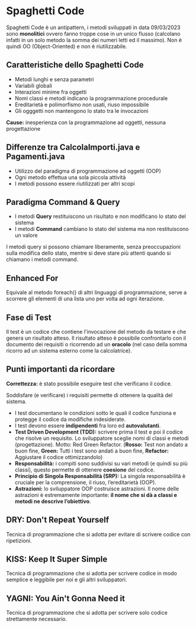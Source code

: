 # Spaghetti Code

Spaghetti Code è un antipattern, i metodi sviluppati in data 09/03/2023 sono **monolitici** ovvero fanno troppe cose in un unico flusso (calcolano infatti in un solo metodo la somma dei numeri letti ed il massimo).
Non è quindi OO (Object-Oriented) e non è riutilizzabile.

## Caratteristiche dello Spaghetti Code

* Metodi lunghi e senza parametri
* Variabili globali
* Interazioni minime fra oggetti
* Nomi classi e metodi indicano la programmazione procedurale
* Ereditarietà e polimorfismo non usati, riuso impossibile
* Gli ogggetti non mantengono lo stato tra le invocazioni

**Cause:** inesperienza con la programmazione ad oggetti, nessuna progettazione

## Differenze tra CalcolaImporti.java e Pagamenti.java

* Utilizzo del paradigma di programmazione ad oggetti (OOP)
* Ogni metodo effettua una sola piccola attività
* I metodi possono essere riutilizzati per altri scopi

## Paradigma Command & Query

* I metodi **Query** restituiscono un risultato e non modificano lo stato del sistema
* I metodi **Command** cambiano lo stato del sistema ma non restituiscono un valore

I metodi query si possono chiamare liberamente, senza preoccupazioni sulla modifica dello stato, mentre si deve stare più attenti quando si chiamano i metodi command.

## Enhanced For
Equivale al metodo foreach() di altri linguaggi di programmazione, serve a scorrere gli elementi di una lista uno per volta ad ogni iterazione.

## Fase di Test
Il test è un codice che contiene l'invocazione del metodo da testare e che genera un risultato atteso.
Il risultato atteso è possibile confrontarlo con il documento dei requisiti o ricorrendo ad un **oracolo** (nel caso della somma ricorro ad un sistema esterno come la calcolatrice).


## Punti importanti da ricordare

**Correttezza:** è stato possibile eseguire test che verificano il codice.

Soddisfare (e verificare) i requisiti permette di ottenere la qualità del
sistema.

* I test documentano le condizioni sotto le quali il codice funziona e
protegge il codice da modifiche indesiderate.
* I test devono essere
**indipendenti** fra loro ed **autovalutanti**.
* **Test Driven Development (TDD):** scrivere prima il test e poi il codice che
risolve un requisito. Lo sviluppatore sceglie nomi di classi e metodi (progettazione). 
Motto: Red Green Refactor. (**Rosso:** Test non andato a buon fine, **Green:** Tutti i test sono andati a buon fine, **Refactor:** Aggiustare il codice ottimizzandolo)
* **Responsabilità:** i compiti sono suddivisi su vari metodi (e quindi su più
classi), questo permette di ottenere **coesione** del codice.
* **Principio di Singola Responsabilità (SRP):** La singola responsabilità è cruciale
per la comprensione, il riuso, l’ereditarietà (OOP).
* **Astrazioni:** lo sviluppatore OOP costruisce astrazioni. Il nome delle
astrazioni è estremamente importante: **il nome che si dà a classi e metodi ne descrive l’obiettivo**.

## DRY: Don't Repeat Yourself
Tecnica di programmazione che si adotta per evitare di scrivere codice con ripetizioni.

## KISS: Keep It Super Simple
Tecnica di programmazione che si adotta per scrivere codice in modo semplice e leggibile per noi e gli altri sviluppatori.

## YAGNI: You Ain't Gonna Need it
Tecnica di programmazione che si adotta per scrivere solo codice strettamente necessario.
